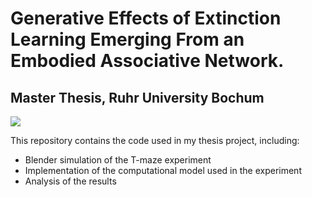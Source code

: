 # Generative Effects of Extinction Learning Emerging From an Embodied Associative Network.

## Master Thesis, Ruhr University Bochum

![](sim.gif)


This repository contains the code used in my thesis project, including:
- Blender simulation of the T-maze experiment
- Implementation of the computational model used in the experiment
- Analysis of the results 
